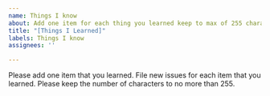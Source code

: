```yaml
---
name: Things I know
about: Add one item for each thing you learned keep to max of 255 characters
title: "[Things I Learned]"
labels: Things I know
assignees: ''

---
```


Please add one item that you learned.  File new issues for each item that you learned.  Please keep the number of characters to no more than 255.
